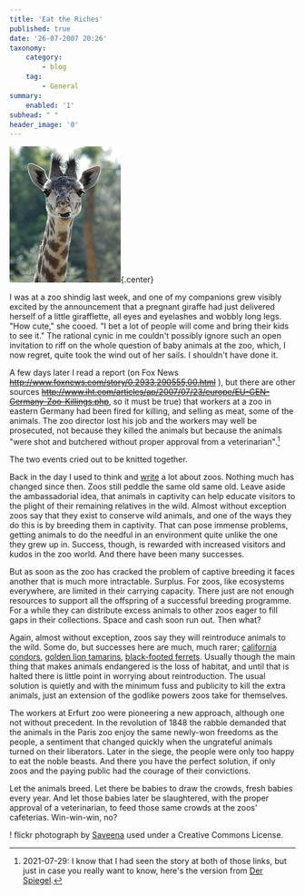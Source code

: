 ```yaml
---
title: 'Eat the Riches'
published: true
date: '26-07-2007 20:26'
taxonomy:
    category:
        - blog
    tag:
        - General
summary:
    enabled: '1'
subhead: " "
header_image: '0'
---
```


![A baby Maasai giraffe](381369260_5fea76d198_m.jpg){.center}

I was at a zoo shindig last week, and one of my companions grew visibly excited by the announcement that a pregnant giraffe had just delivered herself of a little girafflette, all eyes and eyelashes and wobbly long legs. "How cute," she cooed. "I bet a lot of people will come and bring their kids to see it." The rational cynic in me couldn't possibly ignore such an open invitation to riff on the whole question of baby animals at the zoo, which, I now regret, quite took the wind out of her sails. I shouldn't have done it.

A few days later I read a report (on Fox News ~~http://www.foxnews.com/story/0,2933,290555,00.html~~ ), but there are other sources ~~http://www.iht.com/articles/ap/2007/07/23/europe/EU-GEN-Germany-Zoo-Killings.php~~, so it must be true) that workers at a zoo in eastern Germany had been fired for killing, and selling as meat, some of the animals. The zoo director lost his job and the workers may well be prosecuted, not because they killed the animals but because the animals "were shot and butchered without proper approval from a veterinarian".[^1]

[^1]: 2021-07-29: I know that I had seen the story at both of those links, but just in case you really want to know, here's the version from [Der Spiegel](https://www.spiegel.de/international/zeitgeist/feeding-time-zoo-employees-killed-animals-and-sold-the-meat-a-495419.html).

The two events cried out to be knitted together.

Back in the day I used to think and [write](http://www.amazon.com/gp/redirect.html%3FASIN=0563202815%26tag=ws%26lcode=xm2%26cID=2025%26ccmID=165953%26location=/o/ASIN/0563202815%253FSubscriptionId=02ZH6J1W0649DTNS6002) a lot about zoos. Nothing much has changed since then. Zoos still peddle the same old same old. Leave aside the ambassadorial idea, that animals in captivity can help educate visitors to the plight of their remaining relatives in the wild. Almost without exception zoos say that they exist to conserve wild animals, and one of the ways they do this is by breeding them in captivity. That can pose immense problems, getting animals to do the needful in an environment quite unlike the one  they grew up in. Success, though, is rewarded with increased visitors and kudos in the zoo world. And there have been many successes.

But as soon as the zoo has cracked the problem of captive breeding it faces another that is much more intractable. Surplus. For zoos, like ecosystems everywhere, are limited in their carrying capacity. There just are not enough resources to support all the offspring of a successful breeding programme. For a while they can distribute excess animals to other zoos eager to fill gaps in their collections. Space and cash soon run out. Then what?

Again, almost without exception, zoos say they will reintroduce animals to the wild. Some do, but successes here are much, much rarer; [california condors](https://web.archive.org/web/20070717092723/http://www.azgfd.gov/w_c/california_condor.shtml), [golden lion tamarins](https://web.archive.org/web/20110325233702/http://nationalzoo.si.edu/scbi/EndangeredSpecies/GLTProgram/InWild/Reintroduction.cfm), [black-footed ferrets](https://web.archive.org/web/20070607152943/http://blackfootedferret.org/timeline.html). Usually though the main thing that makes animals endangered is the loss of habitat, and until that is halted there is little point in worrying about reintroduction. The usual solution is quietly and with the minimum fuss and publicity to kill the extra animals, just an extension of the godlike powers zoos take for themselves.

The workers at Erfurt zoo were pioneering a new approach, although one not without precedent. In the revolution of 1848 the rabble demanded that the animals in the Paris zoo enjoy the same newly-won freedoms as the people, a sentiment that changed quickly when the ungrateful animals turned on their liberators. Later in the siege, the people were only too happy to eat the noble beasts. And there you have the perfect solution, if only zoos and the paying public had the courage of their convictions.

Let the animals breed. Let there be babies to draw the crowds, fresh babies every year. And let those babies later be slaughtered, with the proper approval of a veterinarian, to feed those same crowds at the zoos' cafeterias. Win-win-win, no?

! flickr photograph by [Saveena](http://www.flickr.com/photos/saveena/381369260/) used under a Creative Commons License.
